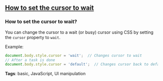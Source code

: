 ## [How to set the cursor to wait](#how-to-set-the-cursor-to-wait)

### How to set the cursor to wait?

You can change the cursor to a wait (or busy) cursor using CSS by setting the `cursor` property to `wait`.

Example:

```javascript
document.body.style.cursor = 'wait';  // Changes cursor to wait
// After a task is done
document.body.style.cursor = 'default';  // Changes cursor back to default
```

**Tags**: basic, JavaScript, UI manipulation


